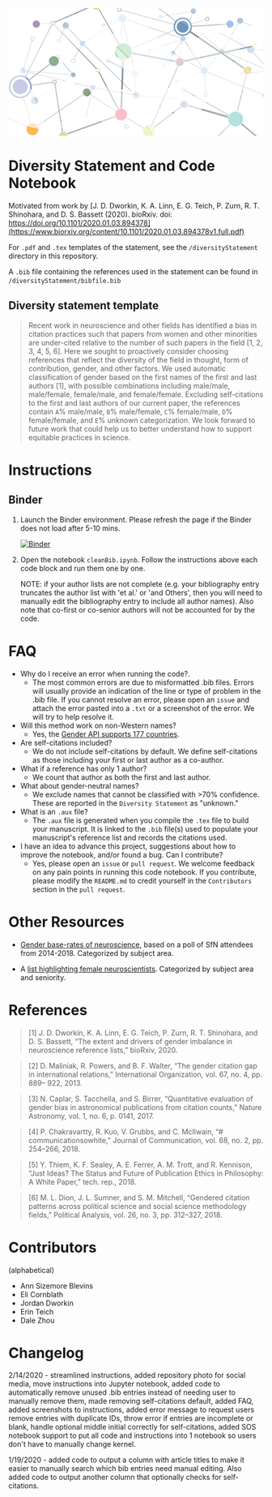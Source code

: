 ![Network courtesy Ann Sizemore Blevins](img/repo_pic.png)

# Diversity Statement and Code Notebook

Motivated from work by [J. D. Dworkin, K. A. Linn, E. G. Teich, P. Zurn, R. T. Shinohara, and D. S. Bassett (2020). bioRxiv. doi: https://doi.org/10.1101/2020.01.03.894378](https://www.biorxiv.org/content/10.1101/2020.01.03.894378v1.full.pdf)

For `.pdf` and `.tex` templates of the statement, see the `/diversityStatement` directory in this repository.

A `.bib` file containing the references used in the statement can be found in `/diversityStatement/bibfile.bib`

## Diversity statement template

> Recent work in neuroscience and other fields has identified a bias in citation practices such that papers from women and other minorities are under-cited relative to the number of such papers in the field [1, 2, 3, 4, 5, 6]. Here we sought to proactively consider choosing references that reflect the diversity of the field in thought, form of contribution, gender, and other factors. We used automatic classification of gender based on the first names of the first and last authors [1], with possible combinations including male/male, male/female, female/male, and female/female. Excluding self-citations to the first and last authors of our current paper, the references contain `A`% male/male, `B`% male/female, `C`% female/male, `D`% female/female, and `E`% unknown categorization. We look forward to future work that could help us to better understand how to support equitable practices in science.

# Instructions

## Binder

1. Launch the Binder environment. Please refresh the page if the Binder does not load after 5-10 mins.

    [![Binder](https://mybinder.org/badge_logo.svg)](https://mybinder.org/v2/gh/dalejn/cleanBib/master)

2. Open the notebook `cleanBib.ipynb`. Follow the instructions above each code block and run them one by one.

    NOTE: if your author lists are not complete (e.g. your bibliography entry truncates the author list with 'et al.' or 'and Others', then you will need to manually edit the bibliography entry to include all author names). Also note that co-first or co-senior authors will not be accounted for by the code.

# FAQ

* Why do I receive an error when running the code?.
  * The most common errors are due to misformatted .bib files. Errors will usually provide an indication of the line or type of problem in the .bib file. If you cannot resolve an error, please open an `issue` and attach the error pasted into a `.txt` or a screenshot of the error. We will try to help resolve it.
* Will this method work on non-Western names?
  * Yes, the [Gender API supports 177 countries](https://gender-api.com/en/frequently-asked-questions?gclid=Cj0KCQiAmZDxBRDIARIsABnkbYTy9MHmGoR2uBhxEKANbT9B9EFVOSiRzbGeQi7nUn6ODH83s6-RZKwaAjpZEALw_wcB#which-countries-are-supported). 
* Are self-citations included?
  * We do not include self-citations by default. We define self-citations as those including your first or last author as a co-author.
* What if a reference has only 1 author?
  * We count that author as both the first and last author.
* What about gender-neutral names?
  * We exclude names that cannot be classified with >70% confidence. These are reported in the `Diversity Statement` as "unknown." 
* What is an `.aux` file?
  * The `.aux` file is generated when you compile the `.tex` file to build your manuscript. It is linked to the `.bib` file(s) used to populate your manuscript's reference list and records the citations used.
* I have an idea to advance this project, suggestions about how to improve the notebook, and/or found a bug. Can I contribute?
  * Yes, please open an `issue` or `pull request`. We welcome feedback on any pain points in running this code notebook. If you contribute, please modify the `README.md` to credit yourself in the `Contributors` section in the `pull request`. 

# Other Resources

* [Gender base-rates of neuroscience](https://biaswatchneuro.com/base-rates/neuroscience-base-rates/), based on a poll of SfN attendees from 2014-2018. Categorized by subject area.

* A [list highlighting female neuroscientists](https://anneslist.net/). Categorized by subject area and seniority. 

# References

> [1] J. D. Dworkin, K. A. Linn, E. G. Teich, P. Zurn, R. T. Shinohara, and D. S. Bassett, “The extent and drivers of gender imbalance in neuroscience reference lists,” bioRxiv, 2020.

> [2] D. Maliniak, R. Powers, and B. F. Walter, “The gender citation gap in international relations,” International Organization, vol. 67, no. 4, pp. 889– 922, 2013.

> [3] N. Caplar, S. Tacchella, and S. Birrer, “Quantitative evaluation of gender bias in astronomical publications from citation counts,” Nature Astronomy, vol. 1, no. 6, p. 0141, 2017.

> [4] P. Chakravartty, R. Kuo, V. Grubbs, and C. McIlwain, “# communicationsowhite,” Journal of Communication, vol. 68, no. 2, pp. 254–266, 2018.

> [5] Y. Thiem, K. F. Sealey, A. E. Ferrer, A. M. Trott, and R. Kennison, “Just Ideas? The Status and Future of Publication Ethics in Philosophy: A White Paper,” tech. rep., 2018.

> [6] M. L. Dion, J. L. Sumner, and S. M. Mitchell, “Gendered citation patterns across political science and social science methodology fields,” Political Analysis, vol. 26, no. 3, pp. 312–327, 2018.

# Contributors
(alphabetical)

* Ann Sizemore Blevins
* Eli Cornblath
* Jordan Dworkin
* Erin Teich
* Dale Zhou

# Changelog

2/14/2020 - streamlined instructions, added repository photo for social media, move instructions into Jupyter notebook, added code to automatically remove unused .bib entries instead of needing user to manually remove them, made removing self-citations default, added FAQ, added screenshots to instructions, added error message to request users remove entries with duplicate IDs, throw error if entries are incomplete or blank, handle optional middle initial correctly for self-citations, added SOS notebook support to put all code and instructions into 1 notebook so users don't have to manually change kernel. 

1/19/2020 - added code to output a column with article titles to make it easier to manually search which bib entries need manual editing. Also added code to output another column that optionally checks for self-citations.